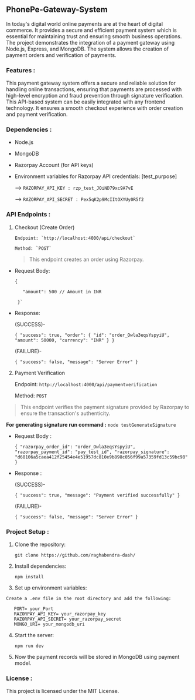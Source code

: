 ## PhonePe-Gateway-System

  
  In today's digital world online payments are at the heart of digital commerce. It provides a secure and efficient payment system which is essential for maintaining trust and ensuring smooth business operations. The project demonstrates the integration of a payment gateway using Node.js, Express, and MongoDB. The system allows the creation of payment orders and verification of payments.


### Features :

  This payment gateway system offers a secure and reliable solution for handling online transactions, ensuring that payments are processed with high-level encryption and fraud prevention through signature verification. This API-based system can be easily integrated with any frontend technology. It ensures a smooth checkout experience with order creation and payment verification.


### Dependencies :

 - Node.js

 - MongoDB

 - Razorpay Account (for API keys)

 - Environment variables for Razorpay API credentials: [test_purpose]

   --> `RAZORPAY_API_KEY : rzp_test_JOiND79xc9A7vE`
   
   --> `RAZORPAY_API_SECRET : Pex5qK2p9McIItOXYUy0R5f2`


### API Endpoints :

 1. Checkout (Create Order)

        Endpoint: `http://localhost:4000/api/checkout`

        Method: `POST`
    
    > This endpoint creates an order using Razorpay.

  - Request Body:


        {

           "amount": 500 // Amount in INR 

         }`
 
  - Response:

     (SUCCESS)-

     `{
        "success": true,
        "order": {
          "id": "order_Owla3eqsYspyiU",
          "amount": 50000,
          "currency": "INR"
         }
      }`

     (FAILURE)-
       
      `{
        "success": false,
        "message": "Server Error"
      }`

    

 2. Payment Verification

      Endpoint: `http://localhost:4000/api/paymentverification`

      Method: `POST`
    

  > This endpoint verifies the payment signature provided by Razorpay to ensure the transaction's authenticity.


  

   **For generating signature run command :** `node testGenerateSignature`
  
  
  - Request Body :
    
    
       `{
         "razorpay_order_id": "order_Owla3eqsYspyiU",
                                       "razorpay_payment_id": "pay_test_id",
                        "razorpay_signature":  "d68106a5caea412f25454e4e51957dc810e9b898c056f99a57359fd13c59bc98"
                                                                                                               }`


   - Response :

     (SUCCESS)-
     
      `{
          "success": true,
          "message": "Payment verified successfully"
       }` 
      

     (FAILURE)-

      `{
          "success": false,
          "message": "Server Error"
       }`

     
 

### Project Setup :
  
  1. Clone the repository:
   
      `git clone https://github.com/raghabendra-dash/ `

  2. Install dependencies:
     
      `npm install`

  3. Set up environment variables:

    Create a .env file in the root directory and add the following:

       PORT= your_Port
       RAZORPAY_API_KEY= your_razorpay_key
       RAZORPAY_API_SECRET= your_razorpay_secret
       MONGO_URI= your_mongodb_uri

  4. Start the server:
    
      `npm run dev`


     
  
  5. Now the payment records will be stored in MongoDB using payment model.
   
     

  
  
  



 
 ### License :

  This project is licensed under the MIT License.


    

    






